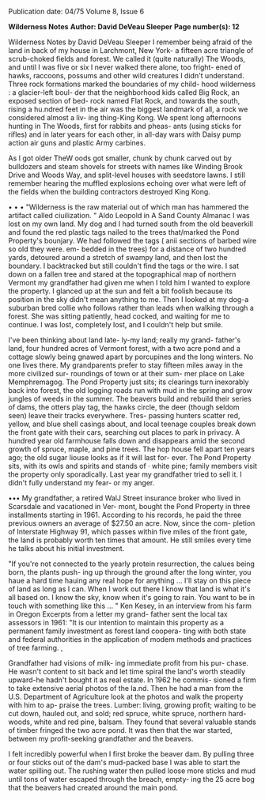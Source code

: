 Publication date: 04/75
Volume 8, Issue 6

**Wilderness Notes**
**Author: David DeVeau Sleeper**
**Page number(s): 12**

Wilderness Notes 
by David DeVeau Sleeper 
I remember being afraid of the land 
in back of my house in Larchmont, 
New York- a fifteen acre triangle of 
scrub-choked fields and forest. We 
called it (quite naturally) The 
Woods, and until I was five or six I 
never walked there alone, too fright-
ened of hawks, raccoons, possums 
and other wild creatures I didn't 
understand. Three rock formations 
marked the boundaries of my child-
hood wilderness : a glacier-left boul-
der that the neighborhood kids called 
Big Rock, an exposed section of bed-
rock named Flat Rock, and towards 
the south, rising a hu.ndred feet in 
the air was the biggest landmark of 
all, a rock we considered almost a liv-
ing thing-King Kong. We spent 
long afternoons hunting in The 
Woods, first for rabbits and pheas-
ants (using sticks for rifles) and in 
later years for each other, in all-day 
wars with Daisy pump action air 
guns and plastic Army carbines. 

As I got older TheW oods got 
smaller, chunk by chunk carved out 
by bulldozers and steam shovels for 
streets with names like Winding 
Brook Drive and Woods Way, and 
split-level houses with seedstore 
lawns. I still remember hearing the 
muffled explosions echoing over 
what were left of the fields when the 
building contractors destroyed King 
Kong. 

• • • 
"Wilderness is the raw material 
out of which man has hammered the 
artifact called ciuilization. " 
Aldo Leopold in A Sand 
County Almanac 
I was lost on my own land. My dog 
and I had turned south from the old 
beaverkill and found the red plastic 
tags nailed to the trees that/marked 
the Pond Property's bounjary. We 
had followed the tags ( anii sections 
of barbed wire so old they were. em-
bedded in the trees) for a distance of 
two hundred yards, detoured around 
a stretch of swampy land, and then 
lost the boundary. I backtracked but 
still couldn't find the tags or the 
wire. I sat down on a fallen tree and 
stared at the topographical map of 
northern Vermont my grandfather 
had given me when I told him I 
wanted to explore the property. I 
glanced up at the sun and felt a bit 
foolish because its position in the sky 
didn't mean anything to me. Then I 
looked at my dog-a suburban bred 
collie who follows rather than leads 
when walking through a forest. She 
was sitting patiently, head cocked, 
and waiting for me to continue. I was 
lost, completely lost, and I couldn't 
help but smile. 

I've been thinking about land late-
ly-my land; really my grand-
father's land, four hundred acres of 
Vermont forest, with a two acre pond 
and a cottage slowly being gnawed 
apart by porcupines and the long 
winters. No one lives there. My 
grandparents prefer to stay fifteen 
miles away in the more civilized sur-
roundings of town or at their sum-
mer place on Lake Memphremagog. 
The Pond Property just sits; its 
clearings turn inexorably back into 
forest, the old logging roads run with 
mud in the spring and grow jungles 
of weeds in the summer. The beavers 
build and rebuild their series of 
dams, the otters play tag, the hawks 
circle, the deer (though seldom seen) 
leave their tracks everywhere. Tres-
passing hunters scatter red, 
yellow, and blue shell casings 
about, and local teenage couples 
break down the front gate with 
their cars, searching out places to 
park in privacy. A hundred year old 
farmhouse falls down and disappears 
amid the second growth of spruce, 
maple, and pine trees. The hop house 
fell apart ten years ago; the old 
sugar liouse looks as if it will last for-
ever. The Pond Property sits, with 
its owls and spirits and stands of 
· white pine; family members visit the 
property only sporadically. Last year 
my grandfather tried to sell it. I 
didn't fully understand my fear- or 
my anger. 

••• 
My grandfather, a retired WalJ 
Street insurance broker who lived in 
Scarsdale and vacationed in Ver-
mont, bought the Pond Property in 
three installments starting in 1961. 
According to his records, he paid the 
three previous owners an average of 
$27.50 an acre. Now, since the com-
pletion of Interstate Highway 91, 
which passes within five miles of the 
front gate, the land is probably 
worth ten times that amount. He 
still smiles every time he talks about 
his initial investment. 

"If you're not connected to the 
yearly protein resurrection, the 
calues being born, the plants push-
ing up through the ground after the 
long winter, you haue a hard time 
hauing any real hope for anything ... 
I'll stay on this piece of land as long 
as I can. When I work out there I 
know that land is what it's all based 
on. I know the sky, know when it's 
going to rain. You want to be in 
touch with something like this ... " 
Ken Kesey, in an interview 
from his farm in Oregon 
Excerpts from a letter my grand-
father sent the local tax assessors in 
1961: 
"It is our intention to maintain 
this property as a permanent family 
investment as forest land coopera-
ting with both state and federal 
authorities in the application of 
modem methods and practices of 
tree farming. , 

Grandfather had visions of milk-
ing immediate profit from his pur-
chase. He wasn't content to sit back 
and let time spiral the land's worth 
steadily upward-he hadn't bought 
it as real estate. In 1962 he commis-
sioned a firm to take extensive aerial 
photos of the la.nd. Then he had a 
man from the U.S. Department of 
Agriculture look at the photos and 
walk the property with him to ap-
praise the trees. Lumber: living, 
growing profit; waiting to be cut 
down, hauled out, and sold; red 
spruce, white spruce, northern hard-
woods, white and red pine, balsam. 
They found that several valuable 
stands of timber fringed the two acre 
pond. It was then that the war 
started, between my profit-seeking 
grandfather and the beavers. 

I felt incredibly powerful when I 
first broke the beaver dam. By 
pulling three or four sticks out of the 
dam's mud-packed base I was able to 
start the water spilling out. The 
rushing water then pulled loose more 
sticks and mud until tons of water 
escaped through the breach, empty-
ing the 25 acre bog that the beavers 
had created around the main pond.